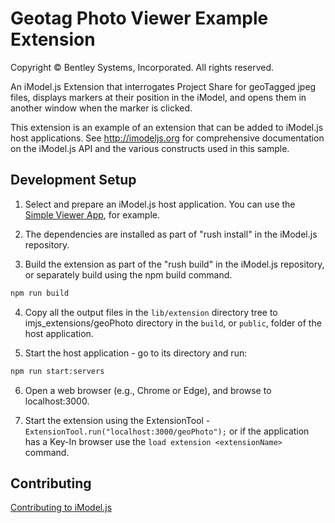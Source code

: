 # Geotag Photo Viewer Example Extension

Copyright © Bentley Systems, Incorporated. All rights reserved.

An iModel.js Extension that interrogates Project Share for geoTagged jpeg files, displays markers at their position in the iModel, and opens them in another window when the marker is clicked.

This extension is an example of an extension that can be added to iModel.js host applications.
See http://imodeljs.org for comprehensive documentation on the iModel.js API and the various constructs used in this sample.

## Development Setup

1. Select and prepare an iModel.js host application. You can use the [Simple Viewer App](https://github.com/imodeljs/imodeljs-samples/tree/master/interactive-app/simple-viewer-app), for example.

2. The dependencies are installed as part of "rush install" in the iModel.js repository.

3. Build the extension as part of the "rush build" in the iModel.js repository, or separately build using the npm build command.

  ```sh
  npm run build
  ```

4. Copy all the output files in the `lib/extension` directory tree to imjs_extensions/geoPhoto directory in the `build`, or `public`, folder of the host application.

5. Start the host application - go to its directory and run:

  ```sh
  npm run start:servers
  ```

6. Open a web browser (e.g., Chrome or Edge), and browse to localhost:3000.

7. Start the extension using the ExtensionTool - `ExtensionTool.run("localhost:3000/geoPhoto");` or if the application has a Key-In browser use the `load extension <extensionName>` command.

## Contributing

[Contributing to iModel.js](https://github.com/imodeljs/imodeljs/blob/master/CONTRIBUTING.md)
